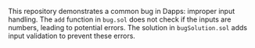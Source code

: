 This repository demonstrates a common bug in Dapps: improper input handling. The `add` function in `bug.sol` does not check if the inputs are numbers, leading to potential errors. The solution in `bugSolution.sol` adds input validation to prevent these errors.